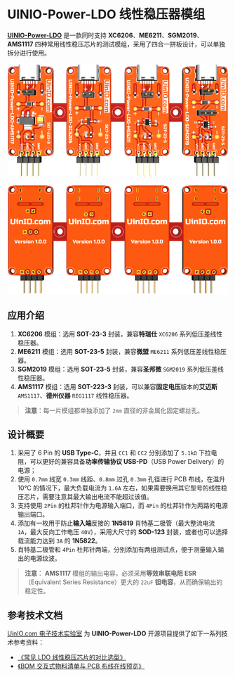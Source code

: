 # UINIO-Power-LDO 线性稳压器模组

[**UINIO-Power-LDO**](https://gitee.com/uinika/UINIO-Power-LDO) 是一款同时支持 **XC6206**、**ME6211**、**SGM2019**、**AMS1117** 四种常用线性稳压芯片的测试模组，采用了四合一拼板设计，可以单独拆分进行使用。

![](./Images/PCB-3D-1.png)

![](./Images/PCB-3D-2.png)

## 应用介绍

1. **XC6206** 模组：选用 **SOT-23-3** 封装，兼容**特瑞仕** `XC6206` 系列低压差线性稳压器。
2. **ME6211** 模组：选用 **SOT-23-5** 封装，兼容**微盟** `ME6211` 系列低压差线性稳压器。
3. **SGM2019** 模组：选用 **SOT-23-5** 封装，兼容**圣邦微** `SGM2019` 系列低压差线性稳压器。
4. **AMS1117** 模组：选用 **SOT-223-3** 封装，可以兼容**固定电压**版本的**艾迈斯** `AMS1117`、**德州仪器** `REG1117` 线性稳压器。

> **注意**：每一片模组都单独添加了 `2mm` 直径的非金属化固定螺丝孔。

## 设计概要

1. 采用了 6 Pin 的 **USB Type-C**，并且 `CC1` 和 `CC2` 分别添加了 `5.1kΩ` 下拉电阻，可以更好的兼容具备**功率传输协议 USB-PD**（USB Power Delivery）的电源；
2. 使用 `0.7mm` 线宽 `0.3mm` 线距、`0.8mm` 过孔 `0.3mm` 孔径进行 PCB 布线，在温升 10℃ 的情况下，最大负载电流为 `1.6A` 左右，如果需要换用其它型号的线性稳压芯片，需要注意其最大输出电流不能超过该值。
3. 支持使用 `2Pin` 的杜邦针作为电源输入端口，而 `4Pin` 的杜邦针作为两路的电源输出端口。
4. 添加有一枚用于防止**输入端**反接的 **1N5819** 肖特基二极管（最大整流电流 `1A`，最大反向工作电压 `40V`），采用大尺寸的 **SOD-123** 封装，或者也可以选择载流能力达到 `3A` 的 **1N5822**。
5. 肖特基二极管和 `4Pin` 杜邦针两端，分别添加有两组测试点，便于测量输入输出的电源纹波。

> **注意**： **AMS1117** 模组的输出电容，必须采用**等效串联电阻 ESR**（Equivalent Series Resistance）更大的 `22uF` **钽电容**，从而确保输出的稳定性。

## 参考技术文档

[UinIO.com 电子技术实验室](http://uinio.com/) 为 **UINIO-Power-LDO** 开源项目提供了如下一系列技术参考资料：

- [《常见 LDO 线性稳压芯片的对比选型》](http://uinio.com/Electronics/LDO/)
- [《BOM 交互式物料清单与 PCB 布线在线预览》](http://uinio.com/archives/BOM/UINIO-Power-LDO.html)
